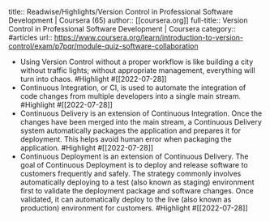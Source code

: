 title:: Readwise/Highlights/Version Control in Professional Software Development | Coursera (65)
author:: [[coursera.org]]
full-title:: Version Control in Professional Software Development | Coursera
category:: #articles
url:: https://www.coursera.org/learn/introduction-to-version-control/exam/p7pqr/module-quiz-software-collaboration

- Using Version Control without a proper workflow is like building a city without traffic lights; without appropriate management, everything will turn into chaos. #Highlight #[[2022-07-28]]
- Continuous Integration, or CI, is used to automate the integration of code changes from multiple developers into a single main stream. #Highlight #[[2022-07-28]]
- Continuous Delivery is an extension of Continuous Integration. Once the changes have been merged into the main stream, a Continuous Delivery system automatically packages the application and prepares it for deployment. This helps avoid human error when packaging the application. #Highlight #[[2022-07-28]]
- Continuous Deployment is an extension of Continuous Delivery. The goal of Continuous Deployment is to deploy and release software to customers frequently and safely. The strategy commonly involves automatically deploying to a test (also known as staging) environment first to validate the deployment package and software changes. Once validated, it can automatically deploy to the live (also known as production) environment for customers. #Highlight #[[2022-07-28]]